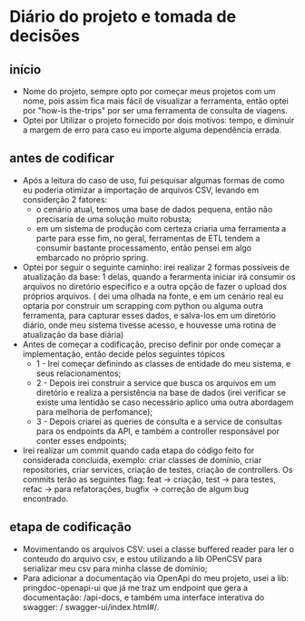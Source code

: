 # Diário do projeto e tomada de decisões

## início
- Nome do projeto, sempre opto por começar meus projetos com um nome, pois assim fica mais fácil de visualizar a ferramenta, então optei por "how-is the-trips" por ser uma ferramenta de consulta de viagens.
- Optei por Utilizar o projeto fornecido por dois motivos: tempo, e diminuir a margem de erro para caso eu importe alguma dependência errada.

## antes de codificar
- Após a leitura do caso de uso, fui pesquisar algumas formas de como eu poderia otimizar a importação de arquivos CSV, levando em considerção 2 fatores:
    - o cenário atual, temos uma base de dados pequena, então não precisaria de uma solução muito robusta;
    - em um sistema de produção com certeza criaria uma ferramenta a parte para esse fim, no geral, ferramentas de ETL tendem a consumir bastante processamento,  então pensei em algo embarcado no próprio spring.
- Optei por seguir o seguinte caminho: irei realizar 2 formas possíveis de atualização da base: 1 delas, quando a ferarmenta iniciar irá consumir os arquivos no diretório especifico e a outra opção de fazer o upload dos próprios arquivos. ( dei uma olhada na fonte, e em um cenário real eu optaria por construir um scrapping com python ou alguma outra ferramenta, para capturar esses dados, e salva-los em um diretório diário, onde meu sistema tivesse acesso, e  houvesse uma rotina de atualização da base diária)
- Antes de começar a codificação, preciso definir por onde começar a implementação, então decide pelos seguintes tópicos
  - 1 - Irei começar definindo as classes de entidade do meu sistema, e seus relacionamentos;
  - 2 - Depois irei construir a service que busca os arquivos em um diretório e realiza a persistência na base de dados (irei verificar se existe uma lentidão se caso necessário aplico uma outra abordagem para melhoria de perfomance);
  - 3 - Depois criarei as queries de consulta e a service de consultas para os endpoints da API, e também a controller responsável por conter esses endpoints;
- Irei realizar um commit quando cada etapa do código feito for considerada concluida, exemplo: criar classes de domínio, criar repositories, criar services, criação de testes, criação de controllers. Os commits terão as seguintes flag: feat -> criação, test -> para testes, refac -> para refatorações, bugfix -> correção de algum bug encontrado.

## etapa de codificação
- Movimentando os arquivos CSV: usei a classe buffered reader para ler o conteudo do arquivo csv, e estou utilizando a lib OPenCSV para serializar meu csv para minha classe de domínio;
- Para adicionar a documentação via OpenApi do meu projeto, usei a lib: pringdoc-openapi-ui que já me traz um endpoint que gera a documentação: /api-docs, e também uma interface interativa do swagger: / swagger-ui/index.html#/.
